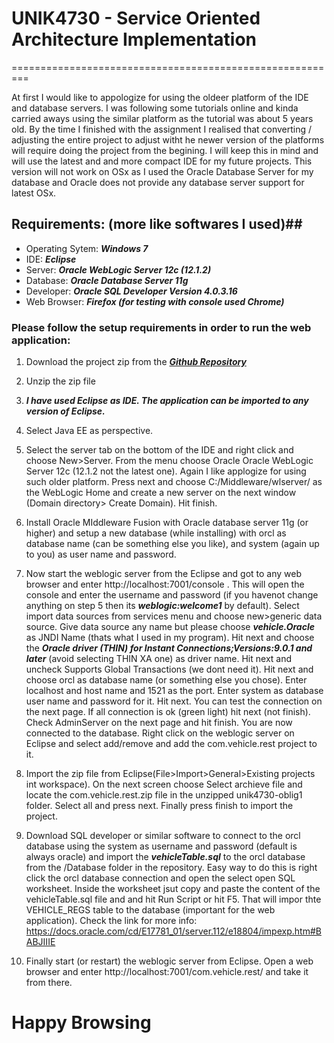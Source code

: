 # UNIK4730 - Service Oriented Architecture Implementation #
=========================================================

At first I would like to appologize for using the oldeer platform of the IDE and database servers. I was following some tutorials online and kinda carried aways using the similar platform as the tutorial was about 5 years old. By the time I finished with the assignment I realised that converting / adjusting the entire project to adjust witht he newer version of the platforms will require doing the project from the begining. I will keep this in mind and will use the latest and and more compact IDE for my future projects. This version will not work on OSx as I used the Oracle Database Server for my database and Oracle does not provide any database server support for latest OSx. 

## Requirements: (more like softwares I used)##
* Operating Sytem: ___Windows 7___
* IDE: ___Eclipse___
* Server: ___Oracle WebLogic Server 12c (12.1.2)___
* Database: ___Oracle Database Server 11g___
* Developer: ___Oracle SQL Developer Version 4.0.3.16___
* Web Browser: ___Firefox (for testing with console used Chrome)___

### Please follow the setup requirements in order to run the web application: ###

1. Download the project zip from the ___[Github Repository](https://github.com/samiulsaki/unik4730.git)___

2. Unzip the zip file

3. ___I have used Eclipse as IDE. The application can be imported to any version of Eclipse.___

4. Select Java EE as perspective.

5. Select the server tab on the bottom of the IDE and right click and choose New>Server. From the menu choose Oracle Oracle WebLogic Server 12c (12.1.2 not the latest one). Again I like applogize for using such older platform. Press next and choose C:/Middleware/wlserver/ as the WebLogic Home and create a new server on the next window (Domain directory> Create Domain). Hit finish.

6. Install Oracle MIddleware Fusion with Oracle database server 11g (or higher) and setup a new database (while installing) with orcl as database name (can be something else you like), and system (again up to you) as user name and password.

7. Now start the weblogic server from the Eclipse and got to any web browser and enter http://localhost:7001/console . This will open the console and enter the username and password (if you havenot change anything on step 5 then its ___weblogic:welcome1___ by default). Select import data sources from services menu and choose new>generic data source. Give data source any name but please choose ___vehicle.Oracle___ as JNDI Name (thats what I used in my program). Hit next and choose the ___Oracle driver (THIN) for Instant Connections;Versions:9.0.1 and later___ (avoid selecting THIN XA one) as driver name. Hit next and uncheck Supports Global Transactions (we dont need it). Hit next and choose orcl as database name (or something else you chose). Enter localhost and host name and 1521 as the port. Enter system as database user name and password for it. Hit next. You can test the connection on the next page. If all connection is ok (green light) hit next (not finish). Check AdminServer on the next page and hit finish. You are now connected to the database.
Right click on the weblogic server on Eclipse and select add/remove and add the com.vehicle.rest project to it.

8. Import the zip file from Eclipse(File>Import>General>Existing projects int workspace). On the next screen choose Select archieve file and locate the com.vehicle.rest.zip file in the unzipped unik4730-oblig1 folder. Select all and press next. Finally press finish to import the project. 

9. Download SQL developer or similar software to connect to the orcl database using the system as username and password (default is always oracle) and import the ___vehicleTable.sql___ to the orcl database from the /Database folder in the repository. Easy way to do this is right click the orcl database connection and open the select open SQL worksheet. Inside the worksheet jsut copy and paste the content of the vehicleTable.sql file and  and hit Run Script or hit F5. That will impor thte VEHICLE_REGS table to the database (important for the web application). Check the link for more info: https://docs.oracle.com/cd/E17781_01/server.112/e18804/impexp.htm#BABJIIIE

10. Finally start (or restart) the weblogic server from Eclipse. Open a web browser and enter http://localhost:7001/com.vehicle.rest/ and take it from there.

# Happy Browsing #
